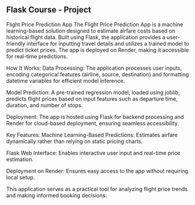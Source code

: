 ## Flask Course - Project

Flight Price Prediction App
The Flight Price Prediction App is a machine learning-based solution designed to estimate airfare costs based on historical flight data. Built using Flask, the application provides a user-friendly interface for inputting travel details and utilizes a trained model to predict ticket prices. The app is deployed on Render, making it accessible for real-time predictions.

How It Works:
Data Processing: The application processes user inputs, encoding categorical features (airline, source, destination) and formatting datetime variables for efficient model inference.

Model Prediction: A pre-trained regression model, loaded using joblib, predicts flight prices based on input features such as departure time, duration, and number of stops.

Deployment: The app is hosted using Flask for backend processing and Render for cloud-based deployment, ensuring seamless accessibility.

Key Features:
Machine Learning-Based Predictions: Estimates airfare dynamically rather than relying on static pricing charts.

Flask Web Interface: Enables interactive user input and real-time price estimation.

Deployment on Render: Ensures easy access to the app without requiring local setup.

This application serves as a practical tool for analyzing flight price trends and making informed booking decisions.

